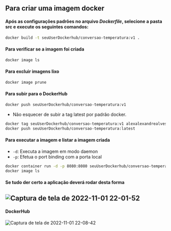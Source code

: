 ##  Para criar uma imagem docker

#### Após as configurações padrões no arquivo *Dockerfile*, selecione a pasta src e execute os seguintes comandos:
```bash
docker build -t seuUserDockerhub/conversao-temperatura:v1 .

```
#### Para verificar se a imagem foi criada
```bash
docker image ls

```
#### Para excluir imagens lixo
```bash
docker image prune

```
#### Para subir para o DockerHub
```bash
docker push seuUserDockerhub/conversao-temperatura:v1
```
- Não esquecer de subir a tag latest por padrão docker.
```bash
docker tag seuUserDockerhub/conversao-temperatura:v1 alexalexandrealves/conversao-temperatura:latest
docker push seuUserDockerhub/conversao-temperatura:latest
```

#### Para executar a imagem e listar a imagem criada

- `-d`: Executa a imagem em modo daemon
- `-p`: Efetua o port binding com a porta local

```bash
docker container run -d -p 8080:8080 seuUserDockerhub/conversao-temperatura:v1
docker image ls

```

#### Se tudo der certo a aplicação deverá rodar desta forma

![Captura de tela de 2022-11-01 22-01-52](https://user-images.githubusercontent.com/70979408/199370890-2ab12f76-4011-40ac-82cd-4293073dfd9b.png)
--
#### DockerHub
![Captura de tela de 2022-11-01 22-08-42](https://user-images.githubusercontent.com/70979408/199371070-6bc64a61-f874-4245-a30e-e91e711bfc86.png)

